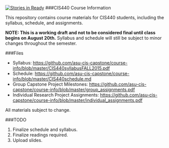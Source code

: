 [![Stories in Ready](https://badge.waffle.io/asu-cis-capstone/course-info.png?label=ready&title=Ready)](https://waffle.io/asu-cis-capstone/course-info)
###CIS440 Course Information

This repository contains course materials for CIS440 students, including the syllabus, schedule, and assignments.

**NOTE: This is a working draft and not to be considered final until class begins on August 20th.**
Syllabus and schedule will still be subject to minor changes throughout the semester.

###Files

- Syllabus: https://github.com/asu-cis-capstone/course-info/blob/master/CIS440syllabusFALL2015.pdf
- Schedule: https://github.com/asu-cis-capstone/course-info/blob/master/CIS440schedule.md
- Group Capstone Project Milestones: https://github.com/asu-cis-capstone/course-info/blob/master/group_assignments.pdf
- Individual Research Project Assignments: https://github.com/asu-cis-capstone/course-info/blob/master/individual_assignments.pdf

All materials subject to change.

###TODO

1. Finalize schedule and syllabus.
2. Finalize readings required.
3. Upload slides.

